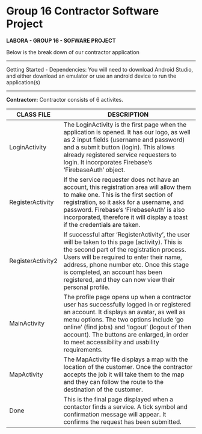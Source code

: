 # Group 16 Contractor Software Project


**LABORA - GROUP 16 - SOFWARE PROJECT**

Below is the break down of our contractor application

______________________________________

Getting Started - Dependencies:
You will need to download Android Studio, and either download an emulator or use an android device to run the application(s)

_______________________________________

**Contractorr:**
Contractor consists of 6 activites.

| **CLASS FILE** | **DESCRIPTION** |
| --- | --- |  
| LoginActivity | The LoginActivity is the first page when the application is opened. It has our logo, as well as 2 input fields (username and password) and a submit button (login). This allows already registered service requesters to login. It incorporates Firebase’s ‘FirebaseAuth’ object. |
| RegisterActivity | If the service requester does not have an account, this registration area will allow them to make one. This is the first section of registration, so it asks for a username, and password. Firebase’s ‘FirebaseAuth’ is also incorporated, therefore it will display a toast if the credentials are taken. |
| RegisterActivity2 | If successful after ‘RegisterActivity’, the user will be taken to this page (activity). This is the second part of the registration process. Users will be required to enter their name, address, phone number etc. Once this stage is completed, an account has been registered, and they can now view their personal profile. |
| MainActivity | The profile page opens up when a contractor user has successfully logged in or registered an account. It displays an avatar, as well as menu options. The two options include ‘go online’ (find jobs) and ‘logout’ (logout of then account). The buttons are enlarged, in order to meet accessibility and usability requirements.  |
| MapActivity | The MapActivity file displays a map with the location of the customer. Once the contractor accepts the job it will take them to the map and they can follow the route to the destination of the customer. |
| Done | This is the final page displayed when a contactor finds a service. A tick symbol and confirmation message will appear. It confirms the request has been submitted. |


